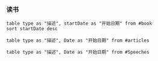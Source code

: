 ### 读书


```dataview
table type as "描述", startDate as "开始日期" from #book
sort startDate desc
```


```dataview
table type as "描述", Date as "开始日期" from #articles 
```


```dataview
table type as "描述", Date as "开始日期" from #Speeches 
```